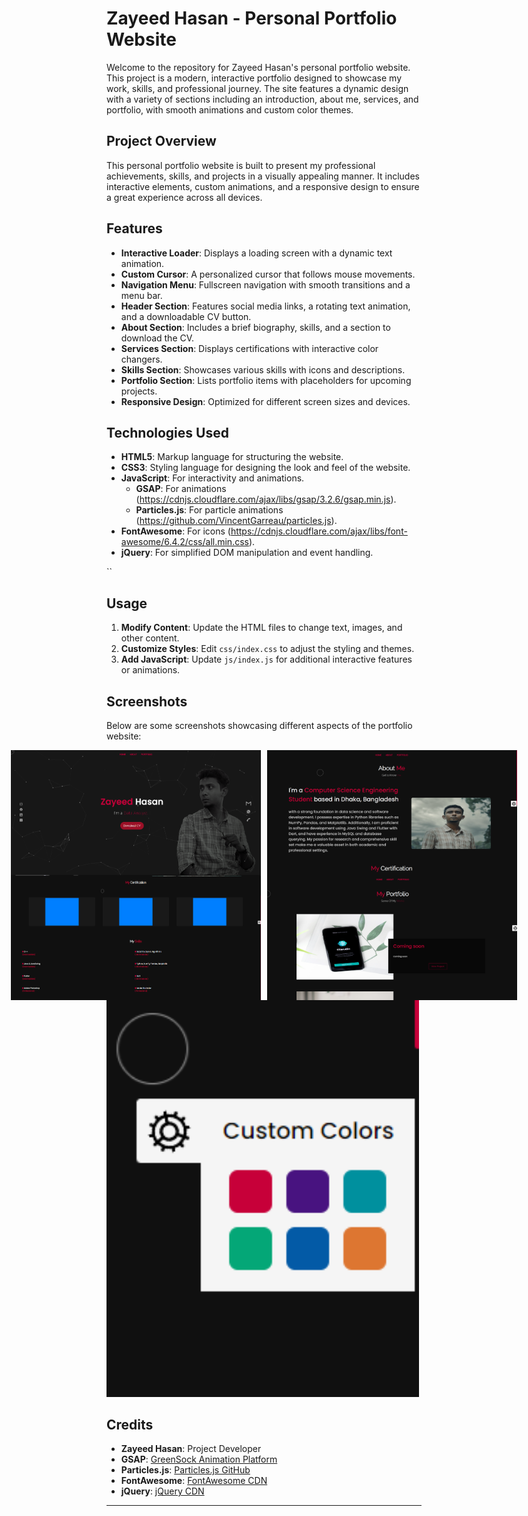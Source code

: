 
# Zayeed Hasan - Personal Portfolio Website

Welcome to the repository for Zayeed Hasan's personal portfolio website. This project is a modern, interactive portfolio designed to showcase my work, skills, and professional journey. The site features a dynamic design with a variety of sections including an introduction, about me, services, and portfolio, with smooth animations and custom color themes.

## Project Overview

This personal portfolio website is built to present my professional achievements, skills, and projects in a visually appealing manner. It includes interactive elements, custom animations, and a responsive design to ensure a great experience across all devices.

## Features

- **Interactive Loader**: Displays a loading screen with a dynamic text animation.
- **Custom Cursor**: A personalized cursor that follows mouse movements.
- **Navigation Menu**: Fullscreen navigation with smooth transitions and a menu bar.
- **Header Section**: Features social media links, a rotating text animation, and a downloadable CV button.
- **About Section**: Includes a brief biography, skills, and a section to download the CV.
- **Services Section**: Displays certifications with interactive color changers.
- **Skills Section**: Showcases various skills with icons and descriptions.
- **Portfolio Section**: Lists portfolio items with placeholders for upcoming projects.
- **Responsive Design**: Optimized for different screen sizes and devices.

## Technologies Used

- **HTML5**: Markup language for structuring the website.
- **CSS3**: Styling language for designing the look and feel of the website.
- **JavaScript**: For interactivity and animations.
  - **GSAP**: For animations (https://cdnjs.cloudflare.com/ajax/libs/gsap/3.2.6/gsap.min.js).
  - **Particles.js**: For particle animations (https://github.com/VincentGarreau/particles.js).
- **FontAwesome**: For icons (https://cdnjs.cloudflare.com/ajax/libs/font-awesome/6.4.2/css/all.min.css).
- **jQuery**: For simplified DOM manipulation and event handling.

``

## Usage

1. **Modify Content**: Update the HTML files to change text, images, and other content.
2. **Customize Styles**: Edit `css/index.css` to adjust the styling and themes.
3. **Add JavaScript**: Update `js/index.js` for additional interactive features or animations.

## Screenshots

Below are some screenshots showcasing different aspects of the portfolio website:


<div style="display: flex; gap: 10px; justify-content: center;">
    <img src="images/Screenshot_2.png" alt="GUI Screenshot 2" width="400" />
    <img src="images/Screenshot_3.png" alt="GUI Screenshot 3" width="400" />
</div>

<div style="display: flex; gap: 10px; justify-content: center;">
    <img src="images/Screenshot_4.png" alt="GUI Screenshot 4" width="400" />
    <img src="images/Screenshot_5.png" alt="GUI Screenshot 5" width="400" />
</div>

<img src="images/Screenshot_6.png" alt="GUI Screenshot 6" width="500" />

## Credits

- **Zayeed Hasan**: Project Developer
- **GSAP**: [GreenSock Animation Platform](https://greensock.com/gsap/)
- **Particles.js**: [Particles.js GitHub](https://github.com/VincentGarreau/particles.js)
- **FontAwesome**: [FontAwesome CDN](https://cdnjs.cloudflare.com/ajax/libs/font-awesome/6.4.2/css/all.min.css)
- **jQuery**: [jQuery CDN](https://code.jquery.com/jquery-3.6.0.min.js)

---


